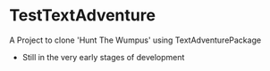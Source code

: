 # TestTextAdventure
A Project to clone 'Hunt The Wumpus' using TextAdventurePackage
* Still in the very early stages of development
